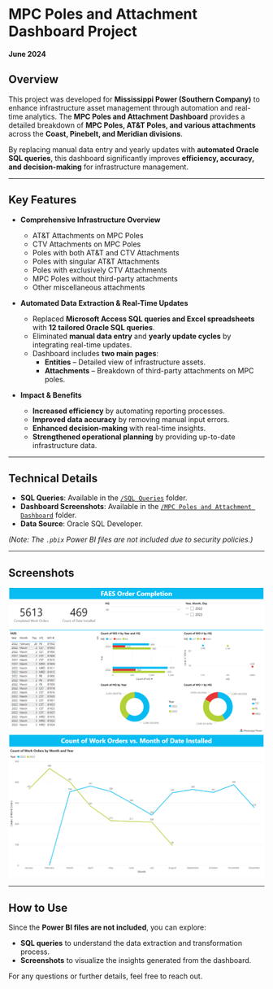 # MPC Poles and Attachment Dashboard Project  
**June 2024**  

## Overview  

This project was developed for **Mississippi Power (Southern Company)** to enhance infrastructure asset management through automation and real-time analytics. The **MPC Poles and Attachment Dashboard** provides a detailed breakdown of **MPC Poles, AT&T Poles, and various attachments** across the **Coast, Pinebelt, and Meridian divisions**.  

By replacing manual data entry and yearly updates with **automated Oracle SQL queries**, this dashboard significantly improves **efficiency, accuracy, and decision-making** for infrastructure management.  

---

## Key Features  

- **Comprehensive Infrastructure Overview**  
  - AT&T Attachments on MPC Poles  
  - CTV Attachments on MPC Poles  
  - Poles with both AT&T and CTV Attachments  
  - Poles with singular AT&T Attachments  
  - Poles with exclusively CTV Attachments  
  - MPC Poles without third-party attachments  
  - Other miscellaneous attachments  

- **Automated Data Extraction & Real-Time Updates**  
  - Replaced **Microsoft Access SQL queries and Excel spreadsheets** with **12 tailored Oracle SQL queries**.  
  - Eliminated **manual data entry** and **yearly update cycles** by integrating real-time updates.  
  - Dashboard includes **two main pages**:  
    - **Entities** – Detailed view of infrastructure assets.  
    - **Attachments** – Breakdown of third-party attachments on MPC poles.  

- **Impact & Benefits**  
  - **Increased efficiency** by automating reporting processes.  
  - **Improved data accuracy** by removing manual input errors.  
  - **Enhanced decision-making** with real-time insights.  
  - **Strengthened operational planning** by providing up-to-date infrastructure data.  

---

## Technical Details  

- **SQL Queries**: Available in the [`/SQL Queries`](sql/) folder.  
- **Dashboard Screenshots**: Available in the [`/MPC Poles and Attachment Dashboard`](/mpc%20internship%20dashboards/MPC%20Poles%20and%20Attachment%20Dashboard/) folder.  
- **Data Source**: Oracle SQL Developer.  

*(Note: The `.pbix` Power BI files are not included due to security policies.)*  

---

## Screenshots   
![Dashboard Screenshot](https://github.com/haileyrthomas01/powerbidashboards/blob/main/mpc%20internship%20dashboards/MPC%20FAES%20Form%20Completion%20Dashboard/faes1.png)  
![Dashboard Screenshot2](https://github.com/haileyrthomas01/powerbidashboards/blob/main/mpc%20internship%20dashboards/MPC%20FAES%20Form%20Completion%20Dashboard/faes2.png)

---

## How to Use  

Since the **Power BI files are not included**, you can explore:  
- **SQL queries** to understand the data extraction and transformation process.  
- **Screenshots** to visualize the insights generated from the dashboard.  

For any questions or further details, feel free to reach out.  

